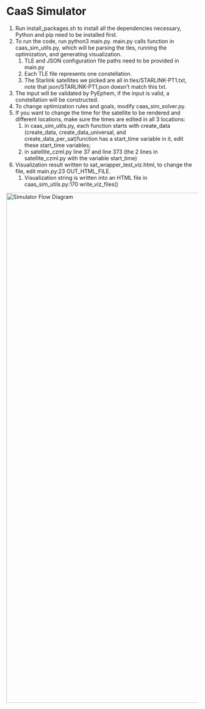 # CaaS Simulator

1. Run install_packages.sh to install all the dependencies necessary, Python and pip need to be installed first.  
2. To run the code, run python3 main.py. main.py calls function in caas_sim_utils.py, which will be parsing the tles, running the optimization, and generating visualization.
    1. TLE and JSON configuration file paths need to be provided in main.py
    2. Each TLE file represents one constellation.
    3. The Starlink satellites we picked are all in tles/STARLINK-PT1.txt, note that json/STARLINK-PT1.json doesn't match this txt. 
3. The input will be validated by PyEphem, if the input is valid, a constellation will be constructed.
4. To change optimization rules and goals, modify caas_sim_solver.py. 
5. If you want to change the time for the satellite to be rendered and different locations, make sure the times are edited in all 3 locations:
    1. in caas_sim_utils.py, each function starts with create_data (create_data, create_data_universal, and create_data_per_sat)function has a start_time variable in it, edit these start_time variables; 
    2. in satellite_czml.py line 37 and line 373 (the 2 lines in satellite_czml.py with the variable start_time)
6. Visualization result written to sat_wrapper_test_viz.html, to change the file, edit main.py:23 OUT_HTML_FILE.
    1. Visualization string is written into an HTML file in caas_sim_utils.py:170 write_viz_files()
<img width="1334" alt="Simulator Flow Diagram" src="https://github.com/user-attachments/assets/d96b4859-5142-46e9-99e6-2022c2e17198">

